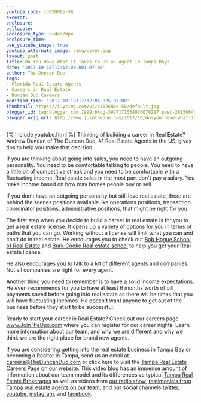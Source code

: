 ```yaml
---
youtube_code: zJ02GN6e-58
excerpt:
enclosure:
pullquote:
enclosure_type: video/mp4
enclosure_time:
use_youtube_image: true
youtube_alternate_image: /img/cover.jpg
layout: post
title: Do You Have What It Takes to Be an Agent in Tampa Bay?
date: '2017-10-18T17:12:00.001-07:00'
author: The Duncan Duo
tags:
- Florida Real Estate Agents
- Careers in Real Estate
- Duncan Duo Careers
modified_time: '2017-10-18T17:12:06.825-07:00'
thumbnail: https://i.ytimg.com/vi/zJ02GN6e-58/default.jpg
blogger_id: tag:blogger.com,1999:blog-3927171534926070217.post-2815064501090306547
blogger_orig_url: http://www.jointheduo.com/2017/10/do-you-have-what-it-takes-to-be-agent.html
---
```

{% include youtube.html %}
Thinking of building a career in Real Estate? Andrew Duncan of The Duncan Duo, #1 Real Estate Agents in the US, gives tips to help you make that decision.

If you are thinking about going into sales, you need to have an outgoing personality. You need to be comfortable talking to people. You need to have a little bit of competitive streak and you need to be comfortable with a fluctuating income. Real estate sales in the most part don't pay a salary. You make income based on how may homes people buy or sell.

If you don't have an outgoing personality but still love real estate, there are behind the scenes positions available like operations positions, transaction coordinator positions, administrative positions, that might be right for you.

The first step when you decide to build a career in real estate is for you to get a real estate license. It opens up a variety of options for you in terms of paths that you can go. Working without a license will limit what you can and can't do in real estate. He encourages you to check out <a href="https://www.bobhogue-school.com/" target="_blank">Bob Hogue School of Real Estate</a> and <a href="https://www.cookeschool.com/" target="_blank">Burk Cooke Real estate school</a> to help you get your Real estate license.

He also encourages you to talk to a lot of different agents and companies. Not all companies are right for every agent.

Another thing you need to remember is to have a solid income expectations. He even recommends for you to have at least 6 months worth of bill payments saved before going into real estate as there will be times that you will have fluctuating incomes. He doesn't want anyone to get out of the business before they start to be successful.

Ready to start your career in Real Estate? Check out our careers page <a href="http://www.jointheduo.com/" target="_blank">www.JoinTheDuo.com</a> where you can register for our career nights. Learn more information about our team, and why we are different and why we think we are the right place for brand new agents.

If you are considering getting into the real estate business in Tampa Bay or becoming a Realtor in Tampa, send us an email at <a href="mailto:careers@TheDuncanDuo.com">careers@TheDuncanDuo.com</a> or click here to visit the <a href="http://www.theduncanduo.com/custompages_reports/real_estate_career.htm" target="_blank">Tampa Real Estate Careers Page on our website.</a>  This video blog has an immense amount of information about our team model and its differences vs typical <a href="http://www.searchmlstampa.com/" target="_blank">Tampa Real Estate Brokerages</a> as well as videos from <a href="http://www.970wfla.com/media/podcast-duncan-duo-tampa-real-estate-show-duncanduo/" target="_blank">our radio show</a>, <a href="http://snack.to/th3wkwyl" target="_blank">testimonials from Tampa real estate agents on our team</a>, and our social channels <a href="http://www.twitter.com/theduncanduo" target="_blank">twitter</a>, <a href="http://www.youtube.com/theduncanduo" target="_blank">youtube</a>, <a href="http://www.instagram.com/theduncanduo" target="_blank">instagram</a>, and <a href="http://www.facebook.com/remaxdynamictampa" target="_blank">facebook</a>.
